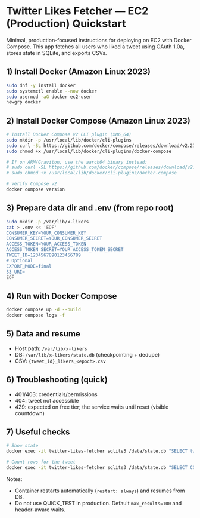 # Twitter Likes Fetcher — EC2 (Production) Quickstart

Minimal, production-focused instructions for deploying on EC2 with Docker Compose. This app fetches all users who liked a tweet using OAuth 1.0a, stores state in SQLite, and exports CSVs.

## 1) Install Docker (Amazon Linux 2023)
```bash
sudo dnf -y install docker
sudo systemctl enable --now docker
sudo usermod -aG docker ec2-user
newgrp docker
```

## 2) Install Docker Compose (Amazon Linux 2023)
```bash
# Install Docker Compose v2 CLI plugin (x86_64)
sudo mkdir -p /usr/local/lib/docker/cli-plugins
sudo curl -SL https://github.com/docker/compose/releases/download/v2.27.1/docker-compose-linux-x86_64 -o /usr/local/lib/docker/cli-plugins/docker-compose
sudo chmod +x /usr/local/lib/docker/cli-plugins/docker-compose

# If on ARM/Graviton, use the aarch64 binary instead:
# sudo curl -SL https://github.com/docker/compose/releases/download/v2.27.1/docker-compose-linux-aarch64 -o /usr/local/lib/docker/cli-plugins/docker-compose
# sudo chmod +x /usr/local/lib/docker/cli-plugins/docker-compose

# Verify Compose v2
docker compose version
```

## 3) Prepare data dir and .env (from repo root)
```bash
sudo mkdir -p /var/lib/x-likers
cat > .env << 'EOF'
CONSUMER_KEY=YOUR_CONSUMER_KEY
CONSUMER_SECRET=YOUR_CONSUMER_SECRET
ACCESS_TOKEN=YOUR_ACCESS_TOKEN
ACCESS_TOKEN_SECRET=YOUR_ACCESS_TOKEN_SECRET
TWEET_ID=1234567890123456789
# Optional
EXPORT_MODE=final
S3_URI=
EOF
```

## 4) Run with Docker Compose
```bash
docker compose up -d --build
docker compose logs -f
```

## 5) Data and resume
- Host path: `/var/lib/x-likers`
- DB: `/var/lib/x-likers/state.db` (checkpointing + dedupe)
- CSV: `{tweet_id}_likers_<epoch>.csv`

## 6) Troubleshooting (quick)
- 401/403: credentials/permissions
- 404: tweet not accessible
- 429: expected on free tier; the service waits until reset (visible countdown)

## 7) Useful checks
```bash
# Show state
docker exec -it twitter-likes-fetcher sqlite3 /data/state.db "SELECT tweet_id,next_token,done,total_users_found FROM state;"

# Count rows for the tweet
docker exec -it twitter-likes-fetcher sqlite3 /data/state.db "SELECT COUNT(*) FROM likers WHERE tweet_id=$TWEET_ID;"
```

Notes:
- Container restarts automatically (`restart: always`) and resumes from DB.
- Do not use QUICK_TEST in production. Default `max_results=100` and header-aware waits.
